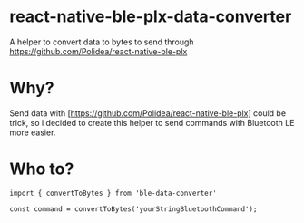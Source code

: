 # react-native-ble-plx-data-converter
A helper to convert data to bytes to send through https://github.com/Polidea/react-native-ble-plx

# Why?

Send data with [https://github.com/Polidea/react-native-ble-plx] could be trick, so i decided to create this helper to send commands with Bluetooth LE more easier.

# Who to?
````
import { convertToBytes } from 'ble-data-converter'

const command = convertToBytes('yourStringBluetoothCommand');

